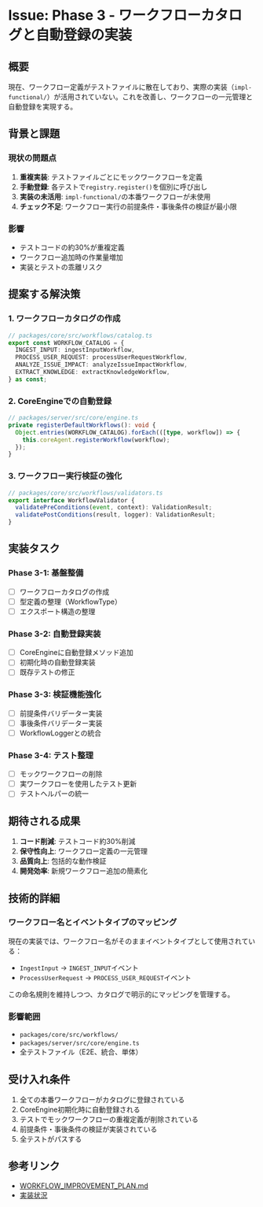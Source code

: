 # Issue: Phase 3 - ワークフローカタログと自動登録の実装

## 概要
現在、ワークフロー定義がテストファイルに散在しており、実際の実装（`impl-functional/`）が活用されていない。これを改善し、ワークフローの一元管理と自動登録を実現する。

## 背景と課題

### 現状の問題点
1. **重複実装**: テストファイルごとにモックワークフローを定義
2. **手動登録**: 各テストで`registry.register()`を個別に呼び出し
3. **実装の未活用**: `impl-functional/`の本番ワークフローが未使用
4. **チェック不足**: ワークフロー実行の前提条件・事後条件の検証が最小限

### 影響
- テストコードの約30%が重複定義
- ワークフロー追加時の作業量増加
- 実装とテストの乖離リスク

## 提案する解決策

### 1. ワークフローカタログの作成
```typescript
// packages/core/src/workflows/catalog.ts
export const WORKFLOW_CATALOG = {
  INGEST_INPUT: ingestInputWorkflow,
  PROCESS_USER_REQUEST: processUserRequestWorkflow,
  ANALYZE_ISSUE_IMPACT: analyzeIssueImpactWorkflow,
  EXTRACT_KNOWLEDGE: extractKnowledgeWorkflow,
} as const;
```

### 2. CoreEngineでの自動登録
```typescript
// packages/server/src/core/engine.ts
private registerDefaultWorkflows(): void {
  Object.entries(WORKFLOW_CATALOG).forEach(([type, workflow]) => {
    this.coreAgent.registerWorkflow(workflow);
  });
}
```

### 3. ワークフロー実行検証の強化
```typescript
// packages/core/src/workflows/validators.ts
export interface WorkflowValidator {
  validatePreConditions(event, context): ValidationResult;
  validatePostConditions(result, logger): ValidationResult;
}
```

## 実装タスク

### Phase 3-1: 基盤整備
- [ ] ワークフローカタログの作成
- [ ] 型定義の整理（WorkflowType）
- [ ] エクスポート構造の整理

### Phase 3-2: 自動登録実装
- [ ] CoreEngineに自動登録メソッド追加
- [ ] 初期化時の自動登録実装
- [ ] 既存テストの修正

### Phase 3-3: 検証機能強化
- [ ] 前提条件バリデーター実装
- [ ] 事後条件バリデーター実装
- [ ] WorkflowLoggerとの統合

### Phase 3-4: テスト整理
- [ ] モックワークフローの削除
- [ ] 実ワークフローを使用したテスト更新
- [ ] テストヘルパーの統一

## 期待される成果
1. **コード削減**: テストコード約30%削減
2. **保守性向上**: ワークフロー定義の一元管理
3. **品質向上**: 包括的な動作検証
4. **開発効率**: 新規ワークフロー追加の簡素化

## 技術的詳細

### ワークフロー名とイベントタイプのマッピング
現在の実装では、ワークフロー名がそのままイベントタイプとして使用されている：
- `IngestInput` → `INGEST_INPUT`イベント
- `ProcessUserRequest` → `PROCESS_USER_REQUEST`イベント

この命名規則を維持しつつ、カタログで明示的にマッピングを管理する。

### 影響範囲
- `packages/core/src/workflows/`
- `packages/server/src/core/engine.ts`
- 全テストファイル（E2E、統合、単体）

## 受け入れ条件
1. 全ての本番ワークフローがカタログに登録されている
2. CoreEngine初期化時に自動登録される
3. テストでモックワークフローの重複定義が削除されている
4. 前提条件・事後条件の検証が実装されている
5. 全テストがパスする

## 参考リンク
- [WORKFLOW_IMPROVEMENT_PLAN.md](../WORKFLOW_IMPROVEMENT_PLAN.md)
- [実装状況](../IMPLEMENTATION_STATUS.md)